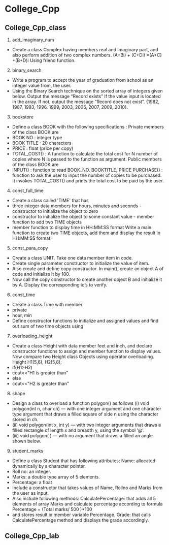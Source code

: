 # College_Cpp

## College_Cpp_class

1. add_imaginary_num
- Create a class Complex having members real and imaginary part, and also  perform addition of two complex numbers. (A+Bi) + (C+Di) =(A+C) +(B+D)i  Using friend function. 

2. binary_search
- Write a program to accept the year of graduation from school as an integer value from, the user. 
- Using the Binary Search technique on the sorted array of integers given below. Output the message “Record exists” If the value input is located in the array. If not, output the message “Record does not exist”. {1982, 1987, 1993, 1996. 1999, 2003, 2006, 2007, 2009, 2010}.

3. bookstore
- Define a class BOOK with the following specifications : Private members of the class BOOK are 
- BOOK NO : integer type 
- BOOK TITLE : 20 characters 
- PRICE : float (price per copy) 
- TOTAL_COST() : A function to calculate the total cost for N number of copies where N is passed to the function as argument. Public members of the class BOOK are 
- INPUT() : function to read BOOK_NO. BOOKTITLE, PRICE PURCHASE() : function to ask the user to input the number of copies to be purchased. It invokes TOTAL_COST()   and prints the total cost to be paid by the user. 

4. const_full_time
- Create a class called 'TIME' that has 
- three integer data members for hours, minutes and seconds - constructor to initialize the object to zero 
- constructor to initialize the object to some constant value - member function to add two TIME objects 
- member function to display time in HH:MM:SS format Write a main function to create two TIME objects, add them and display the result in HH:MM:SS format.

5. const_para_copy
- Create a class UNIT. Take one data member item in code. 
- Create single parameter constructor to initialize the value of item. 
- Also create and define copy constructor. In main(), create an object A of code and initialize it by 100. 
- Now call the copy constructor to create another object B and initialize it by A. Display the corresponding id’s to verify. 

6. const_time
- Create a class Time with member 
- private 
- hour, min 
- Define constructor functions to initialize and assigned values and find out sum of two time objects using

7. overloading_height
- Create a class Height with data member feet and inch, and declare constructor functions to assign and member function to display values. Now compare two Height class Objects using operator overloading. Height H1(5,6), H2(5,8); 
- if(H1>H2) 
- cout<<"H1 is greater than" 
- else 
- cout<<"H2 is greater than" 

8. shape
- Design a class to overload a function polygon() as follows (i) void polygon(int n, char ch) — with one integer argument and one character type argument that draws a filled square of side n using the character stored in ch. 
- (ii) void polygon(int x, int y) — with two integer arguments that draws a filled rectangle of length x and breadth y, using the symbol ‘@’. 
- (iii) void polygon( ) — with no argument that draws a filled an angle shown below. 

9. student_marks
- Define a class Student that has following attributes: Name: allocated dynamically by a character pointer. 
- Roll no: an integer. 
- Marks: a double type array of 5 elements. 
- Percentage: a float 
- Include a constructor that takes values of Name, Rollno and Marks from the user as input. 
- Also include following methods: CalculatePercentage: that adds all 5 elements of array Marks and calculate percentage according to formula Percentage = (Total marks/ 500 )*100 
- and stores result in member variable Percentage. Grade: that calls CalculatePercentage method and displays the grade accordingly. 

## College_Cpp_lab
